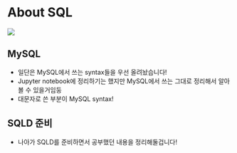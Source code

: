 # About SQL

![](https://lh5.googleusercontent.com/I0IrqCO1FV72CvvDLOIFYoaURa0bsJLRQa8wOBf11DY77XVrGSNhWtzhBaRZYHckp1n0KozV3EmgIQlRXVcmPiI1HPKLh8Y2x6N-nM_nr9gpW8Xeb464oyIC0a-lwu_GCtbmG-cF)

## MySQL
- 일단은 MySQL에서 쓰는 syntax들을 우선 올려놨습니다!
- Jupyter notebook에 정리하기는 했지만 MySQL에서 쓰는 그대로 정리해서 알아볼 수 있을거임둥
- 대문자로 쓴 부분이 MySQL syntax!

## SQLD 준비
- 나아가 SQLD를 준비하면서 공부했던 내용을 정리해둘겁니다!
